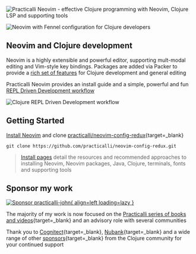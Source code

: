 ![Practicalli Neovim - effective Clojure programming with Neovim, Clojure LSP and supporting tools](https://raw.githubusercontent.com/practicalli/graphic-design/live/book-covers/practicalli-neovim-book-banner.svg)

<!-- ![Neovim startup dashboard with custom theme from practicalli](https://raw.githubusercontent.com/practicalli/graphic-design/live/neovim/screenshots/neovim-startup-practicalli-config-lambda-logo.png) -->

![Neovim with Fennel configuration for Clojure developers](https://raw.githubusercontent.com/practicalli/graphic-design/live/neovim/screenshots/neovim-clojure-development-tree-whichkey.png)


## Neovim and Clojure development

Neovim is a highly extensible and powerful editor, supporting mult-modal editing and Vim-style key bindings.  Packages are added via Packer to provide a [rich set of features](introduction/features.md) for Clojure development and general editing

Practicalli Neovim provides an install guide and a simple, powerful and fun [REPL Driven Development workflow](repl-workflow.md)

![Clojure REPL Driven Development workflow](https://raw.githubusercontent.com/practicalli/graphic-design/live/clojure/clojure-repl-driven-development-lifecycle-concept.png)


## Getting Started

[Install Neovim](install/neovim.md) and clone [practicalli/neovim-config-redux](https://github.com/practicalli/neovim-config-redux){target=_blank}

```shell
git clone https://github.com/practicalli/neovim-config-redux.git
```

> [Install pages](install/index.md) detail the resources and recommended approaches to installing Neovim, Neovim packages, Java, Clojure, terminals, fonts and supporting tools


## Sponsor my work

[![Sponsor practicalli-john](https://raw.githubusercontent.com/practicalli/graphic-design/live/buttons/practicalli-github-sponsors-button.png){ align=left loading=lazy }](https://github.com/sponsors/practicalli-john/)

The majority of my work is now focused on the [Practicalli series of books and videos](https://practical.li/){target=_blank} and an advisory role with several communities

Thank you to [Cognitect](https://www.cognitect.com/){target=_blank}, [Nubank](https://nubank.com.br/){target=_blank} and a wide range of other [sponsors](https://github.com/sponsors/practicalli-john#sponsors){target=_blank} from the Clojure community for your continued support
